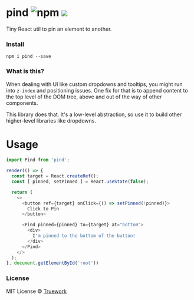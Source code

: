 # pind ![npm](https://img.shields.io/npm/v/pind) [![](https://badgen.net/bundlephobia/minzip/pind)](https://bundlephobia.com/result?p=pind)

Tiny React util to pin an element to another.

### Install
```
npm i pind --save
```

### What is this?
When dealing with UI like custom dropdowns and tooltips, you might run into
`z-index` and positioning issues. One fix for that is to append content to the
top level of the DOM tree, above and out of the way of other components.

This library does that. It's a low-level abstraction, so use it to build other
higher-level libraries like dropdowns.

# Usage
```javascript
import Pind from 'pind';

render(() => {
  const target = React.createRef();
  const [ pinned, setPinned ] = React.useState(false);

  return (
    <>
      <button ref={target} onClick={() => setPinned(!pinned)}>
        Click to Pin
      </button>

      <Pind pinned={pinned} to={target} at="bottom">
        <div>
          I'm pinned to the bottom of the button!
        </div>
      </Pind>
    </>
  );
}, document.getElementById('root'))
```

### License
MIT License © [Truework](https://www.truework..com)

